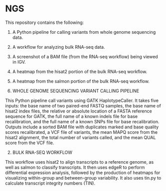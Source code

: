 # NGS
This repository contains the following: 
1. A Python pipeline for calling variants from whole genome sequencing data.
2. A workflow for analyzing bulk RNA-seq data.
3. A screenshot of a BAM file (from the RNA-seq workflow) being viewed in IGV.
4. A heatmap from the hisat2 portion of the bulk RNA-seq workflow.
5. A heatmap from the salmon portion of the bulk RNA-seq workflow.


1. WHOLE GENOME SEQUENCING VARIANT CALLING PIPELINE

This Python pipeline call variants using GATK HaplotypeCaller.  It takes five inputs: the base name of two paired-end FASTQ samples, the base name of hisat2 index files, the relative or absolute location of a FASTA reference sequence for GATK, the full name of a known indels file for base recalibration, and the full name of a known SNPs file for base recalibration.  Outputs include a sorted BAM file with duplicates marked and base quality scores recalibrated, a VCF file of variants, the mean MAPQ score from the hisat2 alignment, the total number of variants called, and the mean QUAL score from the VCF file.


2. BULK RNA-SEQ WORKFLOW

This workflow uses hisat2 to align transcripts to a reference genome, as well as salmon to classify transcripts.  It then uses edgeR to perform differential expression analysis, followed by the production of heatmaps for visualizing within-group and between-group variability.  It also uses tin.py to calculate transcript integrity numbers (TIN).


